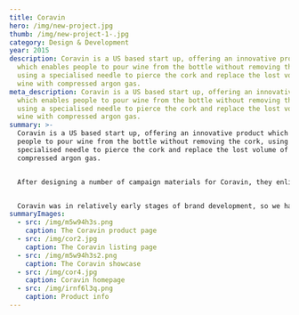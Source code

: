 ```yaml
---
title: Coravin
hero: /img/new-project.jpg
thumb: /img/new-project-1-.jpg
category: Design & Development
year: 2015
description: Coravin is a US based start up, offering an innovative product
  which enables people to pour wine from the bottle without removing the cork,
  using a specialised needle to pierce the cork and replace the lost volume of
  wine with compressed argon gas.
meta_description: Coravin is a US based start up, offering an innovative product
  which enables people to pour wine from the bottle without removing the cork,
  using a specialised needle to pierce the cork and replace the lost volume of
  wine with compressed argon gas.
summary: >-
  Coravin is a US based start up, offering an innovative product which enables
  people to pour wine from the bottle without removing the cork, using a
  specialised needle to pierce the cork and replace the lost volume of wine with
  compressed argon gas.


  After designing a number of campaign materials for Coravin, they enlisted BPL Marketing to design and build a number of international brochure websites to showcase their products in markets in which they don’t operate an eCommerce business. 


  Coravin was in relatively early stages of brand development, so we had limited informaiton in the way of brand guidelines. I designed the site to reflect the brand's luxury connotations, with a focus on imagery and interactivity.
summaryImages:
  - src: /img/m5w94h3s.png
    caption: The Coravin product page
  - src: /img/cor2.jpg
    caption: The Coravin listing page
  - src: /img/m5w94h3s2.png
    caption: The Coravin showcase
  - src: /img/cor4.jpg
    caption: Coravin homepage
  - src: /img/irnf6l3q.png
    caption: Product info
---
```

